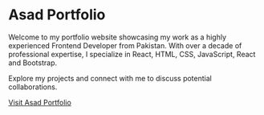 # Asad Portfolio

Welcome to my portfolio website showcasing my work as a highly experienced Frontend Developer from Pakistan. With over a decade of professional expertise, I specialize in React, HTML, CSS, JavaScript, React and Bootstrap.

Explore my projects and connect with me to discuss potential collaborations.

[Visit Asad Portfolio](https://asad7coder.github.io/asad-portfolio/)
